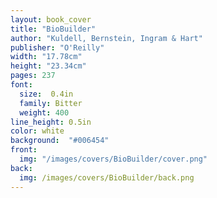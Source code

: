 ```yaml
---
layout: book_cover
title: "BioBuilder"
author: "Kuldell, Bernstein, Ingram & Hart"
publisher: "O'Reilly"
width: "17.78cm"
height: "23.34cm"
pages: 237
font:
  size:  0.4in
  family: Bitter
  weight: 400
line_height: 0.5in
color: white
background:  "#006454"
front:
  img: "/images/covers/BioBuilder/cover.png"
back:
  img: /images/covers/BioBuilder/back.png
---
```

